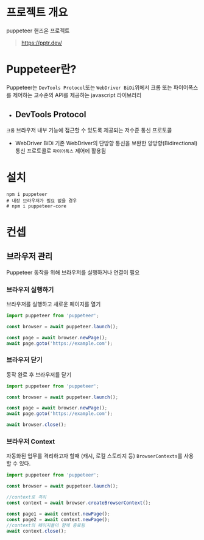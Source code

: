 # 프로젝트 개요
puppeteer 핸즈온 프로젝트
> https://pptr.dev/

# Puppeteer란?
Puppeteer는 `DevTools Protocol`또는 `WebDriver BiDi`위에서 크롬 또는 파이어폭스를 제어하는 고수준의 API를 제공하는 javascript 라이브러리
- ## DevTools Protocol
`크롬` 브라우저 내부 기능에 접근할 수 있도록 제공되는 저수준 통신 프로토콜

- WebDriver BiDi
기존 WebDriver의 단방향 통신을 보완한 양방향(Bidirectional) 통신 프로토콜로 `파이어폭스` 제어에 활용됨


# 설치
```shell
npm i puppeteer
# 내장 브라우저가 필요 없을 경우
# npm i puppeteer-core
```

# 컨셉
## 브라우저 관리
Puppeteer 동작을 위해 브라우저를 실행하거나 연결이 필요
### 브라우저 실행하기
브라우저를 실행하고 새로운 페이지를 열기
```javascript
import puppeteer from 'puppeteer';

const browser = await puppeteer.launch();

const page = await browser.newPage();
await page.goto('https://example.com');

```
### 브라우저 닫기
동작 완료 후 브라우저를 닫기
```javascript
import puppeteer from 'puppeteer';

const browser = await puppeteer.launch();

const page = await browser.newPage();
await page.goto('https://example.com');

await browser.close();
```

### 브라우저 Context
자동화된 업무를 격리하고자 할때 (캐시, 로컬 스토리지 등) `BrowserContexts`를 사용할 수 있다.
```javascript
import puppeteer from 'puppeteer';

const browser = await puppeteer.launch();

//context로 격리
const context = await browser.createBrowserContext();

const page1 = await context.newPage();
const page2 = await context.newPage();
//context의 페이지들이 함께 종료됨
await context.close();
```

